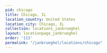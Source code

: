 ```yaml
---
pid: chicago
title: Chicago, IL
location_country: United States
location_city: Chicago, IL
collection: locations_janbrueghel
layout: locationpage_janbrueghel
order: '113'
permalink: "/janbrueghel/locations/chicago"
---
```


